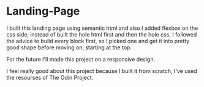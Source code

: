 # Landing-Page

I built this landing page using semantic html and also I added flexbox on the css side, instead of built the hole html first and then the hole css, I followed the advice to build every block first, so I picked one and get it into pretty good shape before moving on, starting at the top.

For the future I'll made this project on a responsive design.

I feel really good about this project because I built it from scratch, I've used the resourses of The Odin Project.
